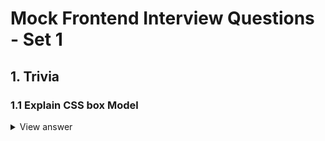 # Mock Frontend Interview Questions - Set 1

## 1. Trivia

### 1.1 Explain CSS box Model

<details>
  <summary>View answer</summary>
  
  ### 
  * The CSS box model is essentially a box that wraps around every HTML element. It consists of: margins, borders, paddings, and the actual content.
    ![CSS Box Model](assets/css-box-model.jpg)
  * The main goal of asking this question is to see if the developer understands how the width and height of an HTML element is calculated on browser.
  * There are two types of CSS boxes: 
    * Content Box (Default) 
      * For a content box, the width and height property in CSS is applied to the content only. And the final width and height of element on DOM will be calculated as width and height of content + paddings + borders. Please note that margins are excluded.
      * You can set an element as content box using the rule `box-sizing: content-box`. But it is not required since it is the default setting.
    * Border Box:
      * For a border box, the width and height property in CSS is applied to everything inside the border. So, the final width and height of element on DOM will be the height and width set by you in CSS properties. Therefore it will include content + paddings + borders. Please note that margins are excluded.
      * You can set an element as border box using the rule `box-sizing: border-box`
      * This is a standard practice to use `box-sizing: border-box` for all the elements on your HTML.
      ```
      * {
        box-sizing: border-box;
      }
      ```      
  * [Code demonstration](01/css-box-model.html)
</details>
